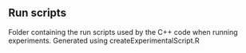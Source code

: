 ## Run scripts 
Folder containing the run scripts used by the C++ code when running experiments. Generated using createExperimentalScript.R